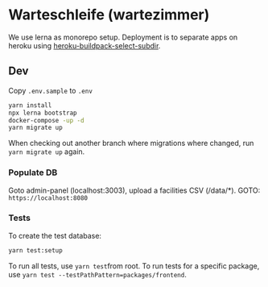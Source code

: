 # Warteschleife (wartezimmer)

We use lerna as monorepo setup. Deployment is to separate apps on heroku using [heroku-buildpack-select-subdir](https://elements.heroku.com/buildpacks/pagedraw/heroku-buildpack-select-subdir).

## Dev

Copy `.env.sample` to `.env`

```bash
yarn install
npx lerna bootstrap
docker-compose -up -d
yarn migrate up
```

When checking out another branch where migrations where changed, run `yarn migrate up` again.

### Populate DB

Goto admin-panel (localhost:3003), upload a facilities CSV (/data/*).
GOTO: `https://localhost:8080`

### Tests

To create the test database:

```bash
yarn test:setup
```

To run all tests, use `yarn test`from root. To run tests for a specific package, use `yarn test --testPathPattern=packages/frontend`.
